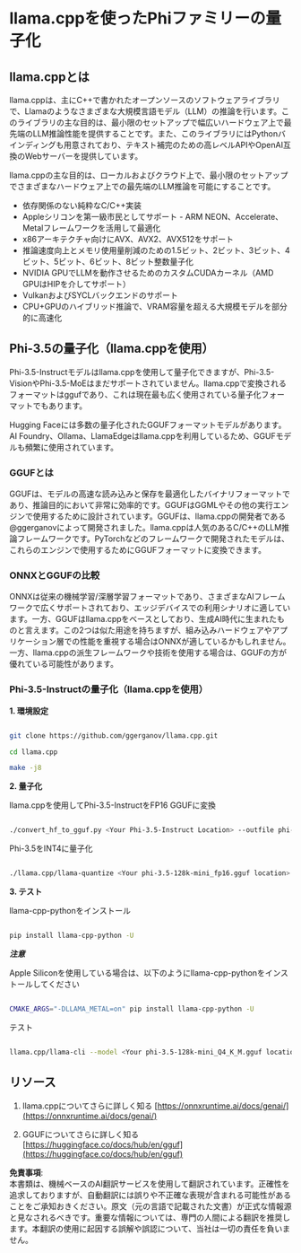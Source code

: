 # **llama.cppを使ったPhiファミリーの量子化**

## **llama.cppとは**

llama.cppは、主にC++で書かれたオープンソースのソフトウェアライブラリで、Llamaのようなさまざまな大規模言語モデル（LLM）の推論を行います。このライブラリの主な目的は、最小限のセットアップで幅広いハードウェア上で最先端のLLM推論性能を提供することです。また、このライブラリにはPythonバインディングも用意されており、テキスト補完のための高レベルAPIやOpenAI互換のWebサーバーを提供しています。

llama.cppの主な目的は、ローカルおよびクラウド上で、最小限のセットアップでさまざまなハードウェア上での最先端のLLM推論を可能にすることです。

- 依存関係のない純粋なC/C++実装  
- Appleシリコンを第一級市民としてサポート - ARM NEON、Accelerate、Metalフレームワークを活用して最適化  
- x86アーキテクチャ向けにAVX、AVX2、AVX512をサポート  
- 推論速度向上とメモリ使用量削減のための1.5ビット、2ビット、3ビット、4ビット、5ビット、6ビット、8ビット整数量子化  
- NVIDIA GPUでLLMを動作させるためのカスタムCUDAカーネル（AMD GPUはHIPを介してサポート）  
- VulkanおよびSYCLバックエンドのサポート  
- CPU+GPUのハイブリッド推論で、VRAM容量を超える大規模モデルを部分的に高速化  

## **Phi-3.5の量子化（llama.cppを使用）**

Phi-3.5-Instructモデルはllama.cppを使用して量子化できますが、Phi-3.5-VisionやPhi-3.5-MoEはまだサポートされていません。llama.cppで変換されるフォーマットはggufであり、これは現在最も広く使用されている量子化フォーマットでもあります。

Hugging Faceには多数の量子化されたGGUFフォーマットモデルがあります。AI Foundry、Ollama、LlamaEdgeはllama.cppを利用しているため、GGUFモデルも頻繁に使用されています。

### **GGUFとは**

GGUFは、モデルの高速な読み込みと保存を最適化したバイナリフォーマットであり、推論目的において非常に効率的です。GGUFはGGMLやその他の実行エンジンで使用するために設計されています。GGUFは、llama.cppの開発者である@ggerganovによって開発されました。llama.cppは人気のあるC/C++のLLM推論フレームワークです。PyTorchなどのフレームワークで開発されたモデルは、これらのエンジンで使用するためにGGUFフォーマットに変換できます。

### **ONNXとGGUFの比較**

ONNXは従来の機械学習/深層学習フォーマットであり、さまざまなAIフレームワークで広くサポートされており、エッジデバイスでの利用シナリオに適しています。一方、GGUFはllama.cppをベースとしており、生成AI時代に生まれたものと言えます。この2つは似た用途を持ちますが、組み込みハードウェアやアプリケーション層での性能を重視する場合はONNXが適しているかもしれません。一方、llama.cppの派生フレームワークや技術を使用する場合は、GGUFの方が優れている可能性があります。

### **Phi-3.5-Instructの量子化（llama.cppを使用）**

**1. 環境設定**  

```bash

git clone https://github.com/ggerganov/llama.cpp.git

cd llama.cpp

make -j8

```  

**2. 量子化**  

llama.cppを使用してPhi-3.5-InstructをFP16 GGUFに変換  


```bash

./convert_hf_to_gguf.py <Your Phi-3.5-Instruct Location> --outfile phi-3.5-128k-mini_fp16.gguf

```  

Phi-3.5をINT4に量子化  


```bash

./llama.cpp/llama-quantize <Your phi-3.5-128k-mini_fp16.gguf location> ./gguf/phi-3.5-128k-mini_Q4_K_M.gguf Q4_K_M

```  

**3. テスト**  

llama-cpp-pythonをインストール  


```bash

pip install llama-cpp-python -U

```  

***注意***  

Apple Siliconを使用している場合は、以下のようにllama-cpp-pythonをインストールしてください  


```bash

CMAKE_ARGS="-DLLAMA_METAL=on" pip install llama-cpp-python -U

```  

テスト  


```bash

llama.cpp/llama-cli --model <Your phi-3.5-128k-mini_Q4_K_M.gguf location> --prompt "<|user|>\nCan you introduce .NET<|end|>\n<|assistant|>\n"  --gpu-layers 10

```  

## **リソース**

1. llama.cppについてさらに詳しく知る [https://onnxruntime.ai/docs/genai/](https://onnxruntime.ai/docs/genai/)  

2. GGUFについてさらに詳しく知る [https://huggingface.co/docs/hub/en/gguf](https://huggingface.co/docs/hub/en/gguf)  

**免責事項**:  
本書類は、機械ベースのAI翻訳サービスを使用して翻訳されています。正確性を追求しておりますが、自動翻訳には誤りや不正確な表現が含まれる可能性があることをご承知おきください。原文（元の言語で記載された文書）が正式な情報源と見なされるべきです。重要な情報については、専門の人間による翻訳を推奨します。本翻訳の使用に起因する誤解や誤認について、当社は一切の責任を負いません。